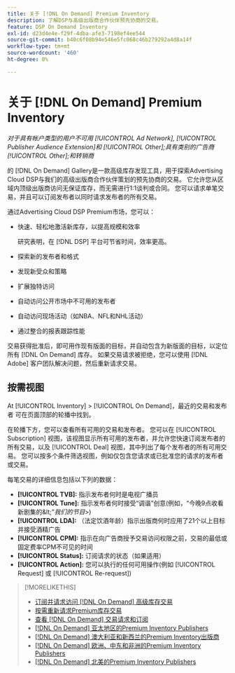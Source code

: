 ```yaml
---
title: 关于 [!DNL On Demand] Premium Inventory
description: 了解DSP与高级出版商合作伙伴预先协商的交易。
feature: DSP On Demand Inventory
exl-id: d23d4e4e-f29f-4dba-afe3-7198ef4ee544
source-git-commit: b40c6f08b94e546e5fc068c46b279292a4d8a14f
workflow-type: tm+mt
source-wordcount: '460'
ht-degree: 0%

---
```


# 关于 [!DNL On Demand] Premium Inventory

*对于具有帐户类型的用户不可用 [!UICONTROL Ad Network], [!UICONTROL Publisher Audience Extension]和 [!UICONTROL Other];具有类别的广告商 [!UICONTROL Other];和转销商*

的 [!DNL On Demand] Gallery是一款高级库存发现工具，用于探索Advertising Cloud DSP与我们的高级出版商合作伙伴策划的预先协商的交易。 它允许您从区域内顶级出版商访问无保证库存，而无需进行1:1谈判或合同。 您可以请求单笔交易，并且可以订阅发布者以同时请求发布者的所有交易。

通过Advertising Cloud DSP Premium市场，您可以：

* 快速、轻松地激活新库存，以提高规模和效率

   研究表明，在 [!DNL DSP] 平台可节省时间，效率更高。

* 探索新的发布者和格式
* 发现新受众和策略
* 扩展独特访问
* 自动访问公开市场中不可用的发布者
* 自动访问现场活动（如NBA、NFL和NHL活动）
* 通过整合的报表跟踪性能

交易获得批准后，即可用作现有版面的目标，并自动包含为新版面的目标，以定位所有 [!DNL On Demand] 库存。 如果交易请求被拒绝，您可以使用 [!DNL Adobe] 客户团队解决问题，然后重新请求交易。

## 按需视图

At [!UICONTROL Inventory] > [!UICONTROL On Demand]，最近的交易和发布者 <!-- how recent? --> 可在页面顶部的轮播中找到。

在轮播下方，您可以查看所有可用的交易和发布者。 您可以在 [!UICONTROL Subscription] 视图，该视图显示所有可用的发布者，并允许您快速订阅发布者的所有交易，以及 [!UICONTROL Deal] 视图，其中列出了每个发布者的所有可用交易。 您可以按多个条件筛选视图，例如仅包含您请求或已批准您的请求的发布者或交易。

每笔交易的详细信息包括以下列的数据：

* **[!UICONTROL TVB]:** 指示发布者何时是电视广播员
* **[!UICONTROL Tune]:** 指示发布者何时接受“调谐”创意(例如，“今晚9点收看新剧集的\&lt;”*我们的节目*\>)
* **[!UICONTROL LDA]:** （法定饮酒年龄）指示出版商何时应用了21个以上目标并接受酒精广告
* **[!UICONTROL CPM]:** 指示在向广告商授予交易访问权限之前，交易的最低或固定费率CPM不可见的时间
* **[!UICONTROL Status]:** 订阅请求的状态（如果适用）
* **[!UICONTROL Action]:** 您可以执行的任何可用操作(例如 [!UICONTROL Request] 或 [!UICONTROL Re-request])

>[!MORELIKETHIS]
>
>* [订阅并请求访问 [!DNL On Demand] 高级库存交易](on-demand-inventory-subscribe.md)
>* [按需重新请求Premium库存交易](on-demand-inventory-rerequest.md)
>* [查看 [!DNL On Demand] 交易请求和订阅](on-demand-inventory-view-status.md)
>* [[!DNL On Demand] 亚太地区的Premium Inventory Publishers](on-demand-inventory-publishers-apac.md)
>* [[!DNL On Demand] 澳大利亚和新西兰的Premium Inventory出版商](on-demand-inventory-publishers-anz.md)
>* [[!DNL On Demand] 欧洲、中东和非洲的Premium Inventory Publishers](on-demand-inventory-publishers-emea.md)
>* [[!DNL On Demand] 北美的Premium Inventory Publishers](on-demand-inventory-publishers-na.md)

